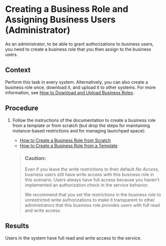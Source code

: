<!-- loio362a851467d6413c8790b2d72516a7c9 -->

# Creating a Business Role and Assigning Business Users \(Administrator\)

As an administrator, to be able to grant authorizations to business users, you need to create a business role that you then assign to the business users.



## Context

Perform this task in every system. Alternatively, you can also create a business role once, download it, and upload it to other systems. For more information, see [How to Download and Upload Business Roles](https://help.sap.com/viewer/65de2977205c403bbc107264b8eccf4b/Cloud/en-US/a58f69585339484aa204cf0321cab2cd.html).



## Procedure

1.  Follow the instructions of the documentation to create a business role from a template or from scratch \(but drop the steps for maintaining instance-based restrictions and for managing launchpad space\):

    -   [How to Create a Business Role from Scratch](https://help.sap.com/viewer/65de2977205c403bbc107264b8eccf4b/Cloud/en-US/f65e51a7203443efb58fe535c3d13e5f.html)
    -   [How to Create a Business Role from a Template](https://help.sap.com/viewer/65de2977205c403bbc107264b8eccf4b/Cloud/en-US/ec310a8b669a45ca898dc4dd91d97de2.html)
    > ### Caution:  
    > Even if you leave the write restrictions to their default *No Access*, business users still have write access with this business role in this scenario. Users always have full access because you haven't implemented an authorization check in the service behavior.
    > 
    > We recommend that you set the restrictions in the business role to unrestricted write authorizations to make it transparent to other administrators that this business role provides users with full read and write access.




<a name="loio362a851467d6413c8790b2d72516a7c9__result_zgy_2qw_5lb"/>

## Results

Users in the system have full read and write access to the service.


